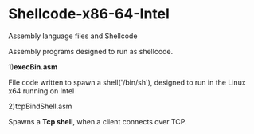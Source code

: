 # Shellcode-x86-64-Intel
Assembly language files and Shellcode

Assembly programs designed to run as shellcode. 


1)<b>execBin.asm</b>

File code written to spawn a shell('/bin/sh'), designed to run in the Linux x64 running on Intel

2)tcpBindShell.asm

Spawns a <b>Tcp shell</b>, when a client connects over TCP. 

